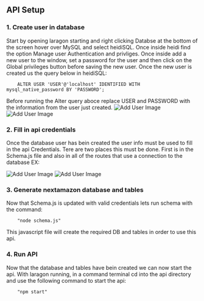 
## API Setup

### 1. Create user in database 
Start by opening laragon starting and right clicking Databse at the bottom of the screen
hover over MySQL and select heidiSQL. Once inside heidi find the option Manage user Authentication 
and privliges. Once inside add a new user to the window, set a password for the user and then click on the 
Global privileges button before saving the new user. Once the new user is created us the query below in heidiSQL:

        ALTER USER 'USER'@'localhost' IDENTIFIED WITH mysql_native_password BY 'PASSWORD';
        
Before running the Alter query aboce replace USER and PASSWORD with the information from the user just created.
![Add User Image](http://url/to/img.png)
![Add User Image](http://url/to/img.png)

### 2. Fill in api credentials
Once the database user has bein created the user info must be used to fill in the api Credentials. Tere are two places this must be done. First is in the Schema.js file and also in all of the routes that use a connection to the database EX:
    
![Add User Image](http://url/to/img.png)
![Add User Image](http://url/to/img.png)

### 3. Generate nextamazon database and tables
Now that Schema.js is updated with valid credentials lets run schema with the command: 

        "node schema.js"
        
This javascript file will create the required DB and tables in order to use this api.
    
### 4. Run API
Now that the database and tables have bein created we can now start the api. With laragon running, in a 
command terminal cd into the api directory and use the following command to start the api:

        "npm start"
        
